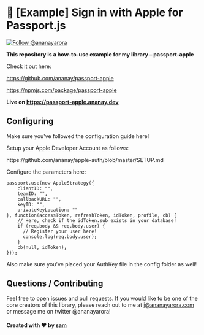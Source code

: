 #  [Example] Sign in with Apple for Passport.js

<a href="https://twitter.com/intent/follow?screen_name=ananayarora"><img src="https://img.shields.io/twitter/follow/ananayarora.svg?label=Follow%20@ananayarora" alt="Follow @ananayarora"></img></a>
</p>

**This repository is a how-to-use example for my library – passport-apple**

Check it out here:

https://github.com/ananay/passport-apple

https://npmjs.com/package/passport-apple


**Live on https://passport-apple.ananay.dev**

## Configuring

<p>Make sure you've followed the configuration guide here!</p>
<p>Setup your Apple Developer Account as follows:</p>
https://github.com/ananay/apple-auth/blob/master/SETUP.md

Configure the parameters here:
```
passport.use(new AppleStrategy({
    clientID: "",
    teamID: "",
    callbackURL: "",
    keyID: "",
    privateKeyLocation: ""
}, function(accessToken, refreshToken, idToken, profile, cb) {
    // Here, check if the idToken.sub exists in your database!
    if (req.body && req.body.user) {
      // Register your user here!
      console.log(req.body.user);
    }
    cb(null, idToken);
}));
```

Also make sure you've placed your AuthKey file in the config folder as well!

## Questions / Contributing

Feel free to open issues and pull requests. If you would like to be one of the core creators of this library, please reach out to me at i@ananayarora.com or message me on twitter @ananayarora!

<h4> Created with ❤️ by <a href="https://samcraft_.com">sam</a></h4>
